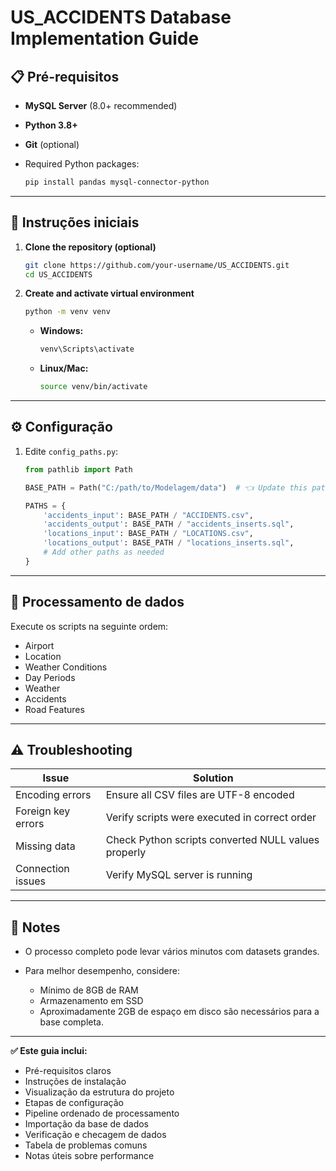 
# US_ACCIDENTS Database Implementation Guide

## 📋 Pré-requisitos

- **MySQL Server** (8.0+ recommended)  
- **Python 3.8+**  
- **Git** (optional)  
- Required Python packages:

  ```bash
  pip install pandas mysql-connector-python
  ```

---

## 🚀 Instruções iniciais

1. **Clone the repository (optional)**

   ```bash
   git clone https://github.com/your-username/US_ACCIDENTS.git
   cd US_ACCIDENTS
   ```

2. **Create and activate virtual environment**

   ```bash
   python -m venv venv
   ```

   - **Windows:**

     ```bash
     venv\Scripts\activate
     ```

   - **Linux/Mac:**

     ```bash
     source venv/bin/activate
     ```

---

## ⚙️ Configuração

1. Edite `config_paths.py`:

   ```python
   from pathlib import Path

   BASE_PATH = Path("C:/path/to/Modelagem/data")  # 👈 Update this path

   PATHS = {
       'accidents_input': BASE_PATH / "ACCIDENTS.csv",
       'accidents_output': BASE_PATH / "accidents_inserts.sql",
       'locations_input': BASE_PATH / "LOCATIONS.csv",
       'locations_output': BASE_PATH / "locations_inserts.sql",
       # Add other paths as needed
   }
   ```

---

## 🔄 Processamento de dados

Execute os scripts na seguinte ordem:

- Airport
- Location
- Weather Conditions
- Day Periods
- Weather
- Accidents 
- Road Features

---

## ⚠️ Troubleshooting

| Issue                 | Solution                                           |
|----------------------|----------------------------------------------------|
| Encoding errors       | Ensure all CSV files are UTF-8 encoded            |
| Foreign key errors    | Verify scripts were executed in correct order     |
| Missing data          | Check Python scripts converted NULL values properly |
| Connection issues     | Verify MySQL server is running                    |

---

## 📝 Notes

- O processo completo pode levar vários minutos com datasets grandes.
- Para melhor desempenho, considere:

  - Mínimo de 8GB de RAM  
  - Armazenamento em SSD  
  - Aproximadamente 2GB de espaço em disco são necessários para a base completa.

---

**✅ Este guia inclui:**

- Pré-requisitos claros  
- Instruções de instalação  
- Visualização da estrutura do projeto  
- Etapas de configuração  
- Pipeline ordenado de processamento  
- Importação da base de dados  
- Verificação e checagem de dados  
- Tabela de problemas comuns  
- Notas úteis sobre performance  



